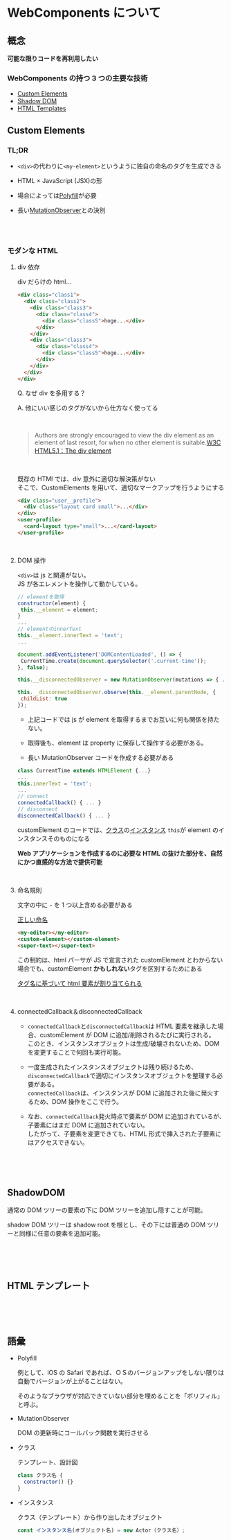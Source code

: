 # WebComponents について

## 概念

**可能な限りコードを再利用したい**

### WebComponents の持つ 3 つの主要な技術

- [Custom Elements](.CustomElementss)
- [Shadow DOM](.ShadowDOM)
- [HTML Templates](.HTMLTemplates)

<a class="CustomElements"></a>

## Custom Elements

### TL;DR

- `<div>`の代わりに`<my-element>`というように独自の命名のタグを生成できる
- HTML × JavaScript (JSX)の形
- 場合によっては[Polyfill](.Polyfill)が必要
- 長い[MutationObserver](.MutationObserver)との決別

   <br />
   <br />

### モダンな HTML

1.  div 依存

    div だらけの html...

    ```html
    <div class="class1">
      <div class="class2">
        <div class="class3">
          <div class="class4">
            <div class="class5">hoge...</div>
          </div>
        </div>
        <div class="class3">
          <div class="class4">
            <div class="class5">hoge...</div>
          </div>
        </div>
      </div>
    </div>
    ```

    Q. なぜ div を多用する？

    A. 他にいい感じのタグがないから仕方なく使ってる

    <br/>

    > Authors are strongly encouraged to view the div element as an element of last resort, for when no other element is suitable.[W3C HTML5.1：The div element](https://www.w3.org/TR/2016/REC-html51-20161101/grouping-content.html#the-div-element)

    <br/>

    既存の HTMl では、div 意外に適切な解決策がない<br/>
    そこで、CustomElements を用いて、適切なマークアップを行うようにする

    ```html
    <div class="user__profile">
      <div class="layout card small">...</div>
    </div>
    <user-profile>
      <card-layout type="small">...</card-layout>
    </user-profile>
    ```

    <br />

2.  DOM 操作

    `<div>`は js と関連がない。<br/>
    JS が各エレメントを操作して動かしている。

    ```js
    // elementを取得
    constructor(element) {
     this.__element = element;
    }
    ...
    // elementのinnerText
    this.__element.innerText = 'text';
    ...

    document.addEventListener('DOMContentLoaded', () => {
     CurrentTime.create(document.querySelector('.current-time'));
    }, false);

    this.__disconnectedObserver = new MutationObserver(mutations => { ... this.dispose() ... });

    this.__disconnectedObserver.observe(this.__element.parentNode, {
     childList: true
    });
    ```

    - 上記コードでは js が element を取得するまでお互いに何も関係を持たない。

    - 取得後も、element は property に保存して操作する必要がある。

    - 長い MutationObserver コードを作成する必要がある

    ```js
    class CurrentTime extends HTMLElement {...}
    ...
    this.innerText = 'text';
    ...
    // connect
    connectedCallback() { ... }
    // disconnect
    disconnectedCallback() { ... }
    ```

    customElement のコードでは、[クラス](.Class)の[インスタンス](.Instance) `this`が element のインスタンスそのものになる

    **Web アプリケーションを作成するのに必要な HTML の抜けた部分を、自然にかつ直感的な方法で提供可能**

     <br />

3.  命名規則

    文字の中に - を 1 つ以上含める必要がある

    [正しい命名](https://www.w3.org/TR/custom-elements/#valid-custom-element-name)

    ```html
    <my-editor></my-editor>
    <custom-element></custom-element>
    <super-text></super-text>
    ```

    この制約は、html パーサが JS で宣言された customElement とわからない場合でも、customElement **かもしれない**タグを区別するためにある

    [タグ名に基づいて html 要素が割り当てられる](https://html.spec.whatwg.org/multipage/dom.html#elements-in-the-dom)

    <br/>

4.  connectedCallback＆disconnectedCallback

    - `connectedCallback`と`disconnectedCallback`は HTML 要素を継承した場合、customElement が DOM に追加/削除されるたびに実行される。<br/>
      このとき、インスタンスオブジェクトは生成/破壊されないため、DOM を変更することで何回も実行可能。

    - 一度生成されたインスタンスオブジェクトは残り続けるため、`disconnectedCallback`で適切にインスタンスオブジェクトを整理する必要がある。<br/>
      `connectedCallback`は、インスタンスが DOM に追加された後に発火するため、DOM 操作をここで行う。

    - なお、`connectedCallback`発火時点で要素が DOM に追加されているが、子要素にはまだ DOM に追加されていない。<br/>
      したがって、子要素を変更できても、HTML 形式で挿入された子要素にはアクセスできない。

    <br />
    <br />
    <br />

<a class="ShadowDOM"></a>

## ShadowDOM

通常の DOM ツリーの要素の下に DOM ツリーを追加し隠すことが可能。

shadow DOM ツリーは shadow root を根とし、その下には普通の DOM ツリーと同様に任意の要素を追加可能。

   <br />
   <br />
   <br />
<a class="HTMLTemplates"></a>

## HTML テンプレート

   <br />
   <br />
   <br />

## 語彙

<a class="Polyfill"></a>

- Polyfill

  例として、iOS の Safari であれば、ＯＳのバージョンアップをしない限りは自動でバージョンが上がることはない。

  そのようなブラウザが対応できていない部分を埋めることを「ポリフィル」と呼ぶ。

  <a class="MutationObserver"></a>

- MutationObserver

  DOM の更新時にコールバック関数を実行させる

  <a class="Class"></a>

- クラス

  テンプレート、設計図

  ```js
  class クラス名 {
    constructor() {}
  }
  ```

  <a class="Instance"></a>

- インスタンス

  クラス（テンプレート）から作り出したオブジェクト

  ```js
  const インスタンス名(オブジェクト名) = new Actor（クラス名）;
  ```

